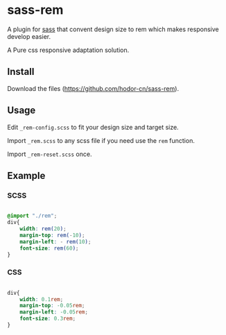 # sass-rem

A plugin for [sass](http://sass-lang.com/) that convent design size to rem which makes responsive develop easier.

A Pure css responsive adaptation solution.


## Install

Download the files (https://github.com/hodor-cn/sass-rem).

## Usage

Edit `_rem-config.scss` to fit your design size and target size.

Import `_rem.scss` to any scss file if you need use the `rem` function.

Import `_rem-reset.scss` once.

## Example

### SCSS

```scss

@import "./rem";
div{
    width: rem(20);
    margin-top: rem(-10);
    margin-left: - rem(10);
    font-size: rem(60);
}
```

### CSS

```css

div{
    width: 0.1rem;
    margin-top: -0.05rem;
    margin-left: -0.05rem;
    font-size: 0.3rem;
}
```


